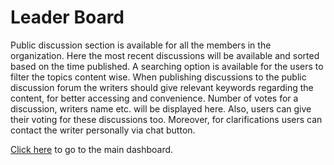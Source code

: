 # Leader Board

Public discussion section is available for all the members in the organization. Here the most recent discussions will be available and sorted based on the time published. A searching option is available for the users to filter the topics content wise. When publishing discussions to the public discussion forum the writers should give relevant keywords regarding the content, for better accessing and convenience. Number of votes for a discussion, writers name etc. will be displayed here. Also, users can give their voting for these discussions too. Moreover, for clarifications users can contact the writer personally via chat button.

[Click here](README.md) to go to the main dashboard.
